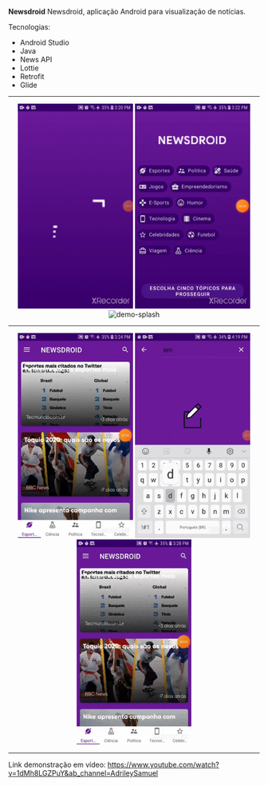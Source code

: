 <b align="center">Newsdroid</b>
Newsdroid, aplicação Android para visualização de notícias.

Tecnologias:
<ul>
  <li>Android Studio</li>
  <li>Java</li>
  <li>News API</li>
  <li>Lottie</li>
  <li>Retrofit</li>
  <li>Glide</li>
</ul>
<hr>
<div align="center" >
	<img src ="./splash_newsdroid.gif" alt="demo-splash" height="410">
	<img src ="./chips_newsdroid.gif" alt="demo-splash" height="410">
	<img src ="./tabs_newsdroid.gif" alt="demo-splash" height="410">
</div>
<hr>
<div align="center">
	<img src ="./dark_theme_newsdroid.gif" alt="demo-splash" height="410">
	<img src ="./search_newsdroid.gif" alt="demo-splash" height="410">
	<img src ="./new_view_newsdroid.gif" alt="demo-splash" height="410">
</div>
<hr>

Link demonstração em vídeo: https://www.youtube.com/watch?v=1dMh8LGZPuY&ab_channel=AdrileySamuel
